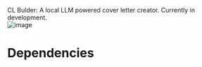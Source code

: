 CL Bulder: A local LLM powered cover letter creator.
Currently in development.
<br />
![image](https://github.com/jasonpantoronto/CL-Builder/assets/172641020/74b958f0-4c32-4d30-8a03-9526354e070b)
<br />
# Dependencies
